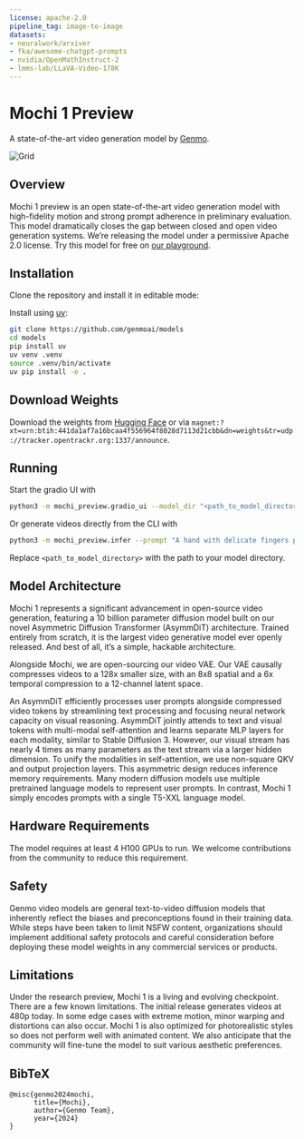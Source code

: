 ```yaml
---
license: apache-2.0
pipeline_tag: image-to-image
datasets:
- neuralwork/arxiver
- fka/awesome-chatgpt-prompts
- nvidia/OpenMathInstruct-2
- lmms-lab/LLaVA-Video-178K
---
```


# Mochi 1 Preview
A state-of-the-art video generation model by [Genmo](https://genmo.ai).

![Grid](assets/grid.gif)

## Overview

Mochi 1 preview is an open state-of-the-art video generation model with high-fidelity motion and strong prompt adherence in preliminary evaluation. This model dramatically closes the gap between closed and open video generation systems. We’re releasing the model under a permissive Apache 2.0 license. Try this model for free on [our playground](https://genmo.ai/play).

## Installation

Clone the repository and install it in editable mode:

Install using [uv](https://github.com/astral-sh/uv):

```bash
git clone https://github.com/genmoai/models
cd models
pip install uv
uv venv .venv
source .venv/bin/activate
uv pip install -e .
```

## Download Weights

Download the weights from [Hugging Face](https://huggingface.co/genmo/mochi-1-preview/tree/main) or via `magnet:?xt=urn:btih:441da1af7a16bcaa4f556964f8028d7113d21cbb&dn=weights&tr=udp://tracker.opentrackr.org:1337/announce`.

## Running

Start the gradio UI with

```bash
python3 -m mochi_preview.gradio_ui --model_dir "<path_to_model_directory>"
```

Or generate videos directly from the CLI with

```bash
python3 -m mochi_preview.infer --prompt "A hand with delicate fingers picks up a bright yellow lemon from a wooden bowl filled with lemons and sprigs of mint against a peach-colored background. The hand gently tosses the lemon up and catches it, showcasing its smooth texture. A beige string bag sits beside the bowl, adding a rustic touch to the scene. Additional lemons, one halved, are scattered around the base of the bowl. The even lighting enhances the vibrant colors and creates a fresh, inviting atmosphere." --seed 1710977262 --cfg_scale 4.5 --model_dir "<path_to_model_directory>"
```

Replace `<path_to_model_directory>` with the path to your model directory.

## Model Architecture

Mochi 1 represents a significant advancement in open-source video generation, featuring a 10 billion parameter diffusion model built on our novel Asymmetric Diffusion Transformer (AsymmDiT) architecture. Trained entirely from scratch, it is the largest video generative model ever openly released. And best of all, it’s a simple, hackable architecture.

Alongside Mochi, we are open-sourcing our video VAE. Our VAE causally compresses videos to a 128x smaller size, with an 8x8 spatial and a 6x temporal compression to a 12-channel latent space.

An AsymmDiT efficiently processes user prompts alongside compressed video tokens by streamlining text processing and focusing neural network capacity on visual reasoning. AsymmDiT jointly attends to text and visual tokens with multi-modal self-attention and learns separate MLP layers for each modality, similar to Stable Diffusion 3. However, our visual stream has nearly 4 times as many parameters as the text stream via a larger hidden dimension. To unify the modalities in self-attention, we use non-square QKV and output projection layers. This asymmetric design reduces inference memory requirements.
Many modern diffusion models use multiple pretrained language models to represent user prompts. In contrast, Mochi 1 simply encodes prompts with a single T5-XXL language model.

## Hardware Requirements

The model requires at least 4 H100 GPUs to run. We welcome contributions from the community to reduce this requirement.

## Safety
Genmo video models are general text-to-video diffusion models that inherently reflect the biases and preconceptions found in their training data. While steps have been taken to limit NSFW content, organizations should implement additional safety protocols and careful consideration before deploying these model weights in any commercial services or products.

## Limitations
Under the research preview, Mochi 1 is a living and evolving checkpoint. There are a few known limitations. The initial release generates videos at 480p today. In some edge cases with extreme motion, minor warping and distortions can also occur. Mochi 1 is also optimized for photorealistic styles so does not perform well with animated content. We also anticipate that the community will fine-tune the model to suit various aesthetic preferences.


## BibTeX
```
@misc{genmo2024mochi,
      title={Mochi},
      author={Genmo Team},
      year={2024}
}
```